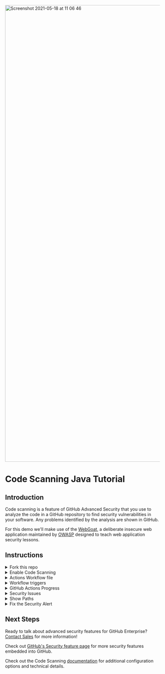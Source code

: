 
<img width="1481" alt="Screenshot 2021-05-18 at 11 06 46" src="https://user-images.githubusercontent.com/24505883/118624240-43e01300-b7c9-11eb-83b2-e998f9762d60.png">

# Code Scanning Java Tutorial

## Introduction

Code scanning is a feature of GitHub Advanced Security that you use to analyze the code in a GitHub repository to find security vulnerabilities in your software. Any problems identified by the analysis are shown in GitHub.

For this demo we'll make use of the [WebGoat](https://github.com/WebGoat/WebGoat), a deliberate insecure web application maintained by [OWASP](http://www.owasp.org/) designed to teach web application security lessons.

## Instructions

<details>
<summary>Fork this repo</summary>
<p> 
  
Begin by [forking this repo](https://docs.github.com/en/free-pro-team@latest/github/getting-started-with-github/fork-a-repo).
</p>
</details>

<details>
<summary>Enable Code Scanning</summary>
<p> 


#### Security tab

Click on the `Security` tab.

<img width="930" alt="Screenshot 2021-05-18 at 16 44 28" src="https://user-images.githubusercontent.com/24505883/118672158-532a8500-b7f8-11eb-93be-0cc2de838494.png">

#### Set up code scanning

<img src="https://user-images.githubusercontent.com/6920330/96745792-8311c700-1394-11eb-83fd-e47d09bf148e.png" width="70%"/>


#### Setup Workflow

Click the `Setup this workflow` button by CodeQL Analysis.

<img src="https://user-images.githubusercontent.com/6920330/96746928-aee17c80-1395-11eb-9eb2-657dd0e92ed9.png" width="70%"/>

This will create a GitHub Actions Workflow file with CodeQL already set up. Since Javascript is an interpreted language there is no need to configure any builds. See the [documentation](https://docs.github.com/en/free-pro-team@latest/github/finding-security-vulnerabilities-and-errors-in-your-code/running-codeql-code-scanning-in-your-ci-system) if you would like to configure CodeQL Analysis with a 3rd party CI system instead of using GitHub Actions.
</p>
</details>

<details>
  
<summary>Actions Workflow file</summary>
<p>

#### Actions Workflow

The Actions Workflow file contains a number of different sections including:
1. Checking out the repository
2. Initializing the CodeQL Action
3. Running a build (or use autobuilder)
4. Running the CodeQL Analysis

For this demo we'll manually run the build steps of this application. Comment out the `autobuild` step and copy paste the following snippet to build this application:

```yml
    - name: Set up JDK 15
      uses: actions/setup-java@v2
      with:
        distribution: 'zulu'
        java-version: 15
        architecture: x64
    - name: Build with Maven
      run: mvn clean install
```
  
<img width="943" alt="Screenshot 2021-05-18 at 16 49 46" src="https://user-images.githubusercontent.com/24505883/118673335-33e02780-b7f9-11eb-97e7-a564be7fb439.png">

Click `Start Commit` -> `Commit this file` to commit the changes to _develop_ branch.
</p>
</details>

<details>
  
<summary>Workflow triggers</summary>
<p>

#### Workflow triggers

There are a [number of events](https://docs.github.com/en/free-pro-team@latest/actions/reference/events-that-trigger-workflows) that can trigger a GitHub Actions workflow. In this example, the workflow will be triggered on

<img src="https://user-images.githubusercontent.com/59625655/98617067-49f4c300-2352-11eb-9618-d8151e1e62eb.png" width="50%"/>

- push to _main_ branch
- pull request to merge to _main_ branch
- on schedule, at 6:33 every Thursday

Setting up the new CodeQL workflow and committing it to _main_ branch in the step above will trigger the scan.

</p>
</details>

<details>
<summary>GitHub Actions Progress</summary>

<p>
 
#### GitHub Actions Progress

Click `Actions` tab -> `CodeQL`

Click the specific workflow run. You can view the progress of the Workflow run until the analysis completes.

<img src="https://user-images.githubusercontent.com/59625655/98617230-b374d180-2352-11eb-8d84-cd0af64387e2.png" width="80%"/>

</p>
</details>

<details>
<summary>Security Issues</summary>
<p>
  
Once the Workflow has completed (this will take about 5 minutes), click the `Security` tab -> ` Code Scanning Alerts`. An security alert "Resolving XML external entity in user-controlled data)" should be visible.

#### Security Alert View

Clicking on the security alert will provide details about the security alert including:
A description of the issue
A tag to the CWE that it is connected to as well as the type of alert (Error, Warning, Note)
The line of code that triggered the security alert
The ability to dismiss the alert depending on certain conditions (false positive? won't fix? used in tests?)

<img width="916" alt="Screenshot 2021-05-18 at 16 55 27" src="https://user-images.githubusercontent.com/24505883/118674287-f4660b00-b7f9-11eb-8e84-50a5a36fa538.png">

#### Security Alert Description

Click `Show more` to view a full desciption of the alert including examples and links to additional information.

<img width="898" alt="Screenshot 2021-05-18 at 16 56 29" src="https://user-images.githubusercontent.com/24505883/118674372-06e04480-b7fa-11eb-9fee-7dc4a6c22c3a.png">

#### Security Full Description

<img width="803" alt="Screenshot 2021-05-18 at 16 57 02" src="https://user-images.githubusercontent.com/24505883/118674453-1495ca00-b7fa-11eb-816f-462ac09db984.png">

</p>
</details>

<details>
<summary>Show Paths</summary>
<p>

#### Show Paths Button

CodeQL Analysis is able to trace the dataflow path from source to sink and gives you the ability to view the path traversal within the alert.

Click `show paths` in order to see the dataflow path that resulted in this alert.

<img width="798" alt="Screenshot 2021-05-18 at 16 57 25" src="https://user-images.githubusercontent.com/24505883/118674551-27100380-b7fa-11eb-939d-c05fd8fc4a30.png">


#### Show Paths View

<img width="636" alt="Screenshot 2021-05-18 at 16 57 50" src="https://user-images.githubusercontent.com/24505883/118674610-35f6b600-b7fa-11eb-92a5-0b1827a28ba7.png">

</p>
</details>

<details>
<p>  
  
<summary>Fix the Security Alert</summary>

In order to fix this specific alert, we will need to ensure disable the parsing of this user-controlled data.

Click on the `Code` tab and [Edit](https://docs.github.com/en/free-pro-team@latest/github/managing-files-in-a-repository/editing-files-in-your-repository) the `webgoat-lessons/xxe/src/main/java/org/owasp/webgoat/xxe/Comments.java` file. Navigate to Line 101t of the `Comments.java file and modify the line:

`var srcpath = path.resolve(cwd, header.linkname)`

to

`var srcpath = path.join(cwd, path.join('/', header.linkname))`

Click `Create a new branch for this commit and start a pull request`, name the branch `fix-zip-slip`, and create the Pull Request.

#### Pull Request Status Check

In the Pull Request, you will notice that the CodeQL Analysis has started as a status check. Wait until it completes.

<img src="https://user-images.githubusercontent.com/6920330/96752215-2adec300-139c-11eb-9c5e-3a04f24ba0bf.png" width="80%"/>

#### Security Alert Details

After the Workflow has completed click on `Details` by the `Code Scanning Results / CodeQL` status check. 

<img src="https://user-images.githubusercontent.com/6920330/96752487-85781f00-139c-11eb-943d-602f2de98998.png" width="80%"/>

#### Fixed Alert

Notice that Code Scanning has detected that this Pull Request will fix the Zip Slip vulnerability that was detected before.

<img src="https://user-images.githubusercontent.com/6920330/96752486-85781f00-139c-11eb-9a7e-3ccbc81da3d1.png" width="80%"/>

Merge the Pull Request. After the Pull Request has been merged, another Workflow will kick off to scan the repository for any vulnerabilties. 

#### Closed Security Alerts

After the final Workflow has completed, navigate back to the `Security` tab and click `Closed`. Notice that the Zip Slip security alert now shows up as a closed issue.

<img src="https://user-images.githubusercontent.com/6920330/96753441-e0f6dc80-139d-11eb-9a2a-d53075b6331e.png" width="80%"/>

#### Traceability

Click on the security alert and notice that it details when the fix was made, by whom, and the specific commit. This provides full traceability to detail when and how a security alert was fixed and exactly what was changed to remediate the issue.

<img src="https://user-images.githubusercontent.com/6920330/96753440-e05e4600-139d-11eb-81ed-c22e4f41d74a.png" width="80%"/>

</p>
</details>
  
   
## Next Steps

Ready to talk about advanced security features for GitHub Enterprise? [Contact Sales](https://enterprise.github.com/contact) for more information!

Check out [GitHub's Security feature page](https://github.com/features/security) for more security features embedded into GitHub.

Check out the Code Scanning [documentation](https://docs.github.com/en/free-pro-team@latest/github/finding-security-vulnerabilities-and-errors-in-your-code/about-code-scanning) for additional configuration options and technical details.
